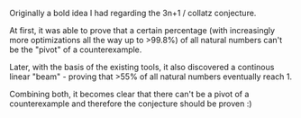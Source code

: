 Originally a bold idea I had regarding the 3n+1 / collatz conjecture. 

At first, it was able to prove that a certain percentage (with increasingly more optimizations all the way up to >99.8%) of all natural numbers can't be the "pivot" of a counterexample.

Later, with the basis of the existing tools, it also discovered a continous linear "beam" - proving that >55% of all natural numbers eventually reach 1.

Combining both, it becomes clear that there can't be a pivot of a counterexample and therefore the conjecture should be proven :)
